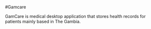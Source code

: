 #Gamcare


GamCare is medical desktop application that stores health records for patients mainly based in The Gambia.